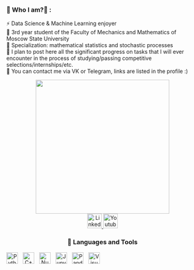 ### 👋 Who I am?👋 : <br/>
⚡ Data Science & Machine Learning enjoyer <br/>
🔭 3rd year student of the Faculty of Mechanics and Mathematics of Moscow State University <br/>
🌱 Specialization: mathematical statistics and stochastic processes <br/>
👯 I plan to post here all the significant progress on tasks that I will ever encounter in the process of studying/passing competitive selections/internships/etc. <br/>
💬 You can contact me via VK or Telegram, links are listed in the profile :) <br/>

<div id="header" align="center">
  <img src="https://media.giphy.com/media/zMukICnMEZmSf8zvXd/giphy.gif" width="350"/>
  <div id="badges" >
  <a href="https://vk.com/squirrrrmle" target="_blank">
    <img src="https://img.shields.io/badge/ВК-blue?logo=VK&logoColor=white&style=for-the-badge" alt="LinkedIn Badge"  height="38"/>
  </a>
  <a href="t.me/squirrrrmle" target="_blank">
    <img src="https://img.shields.io/badge/telegram-blue?style=for-the-badge&logo=telegram&logoColor=white" alt="Youtube Badge" height="38"/>
  </a>
</div>

### 🧰 Languages and Tools

<img align="left" alt="Python" width="30px" style="padding-right:10px;" src="https://cdn.jsdelivr.net/gh/devicons/devicon/icons/python/python-plain.svg" />
<img align="left" alt="C++" width="30px" style="padding-right:10px;" src="https://cdn.jsdelivr.net/gh/devicons/devicon/icons/cplusplus/cplusplus-line.svg" />
<img align="left" alt="Numpy" width="30px" style="padding-right:10px;" src="https://cdn.jsdelivr.net/gh/devicons/devicon/icons/numpy/numpy-original.svg" />
<img align="left" alt="Jupyter" width="30px" style="padding-right:10px;" src="https://cdn.jsdelivr.net/gh/devicons/devicon/icons/jupyter/jupyter-original-wordmark.svg" />
<img align="left" alt="Pandas" width="30px" style="padding-right:10px;" src="https://cdn.jsdelivr.net/gh/devicons/devicon/icons/pandas/pandas-original.svg" />
<img align="left" alt="Visual Studio Code" width="30px" style="padding-right:10px;" src="https://cdn.jsdelivr.net/gh/devicons/devicon/icons/vscode/vscode-original.svg" />

<br />

#
